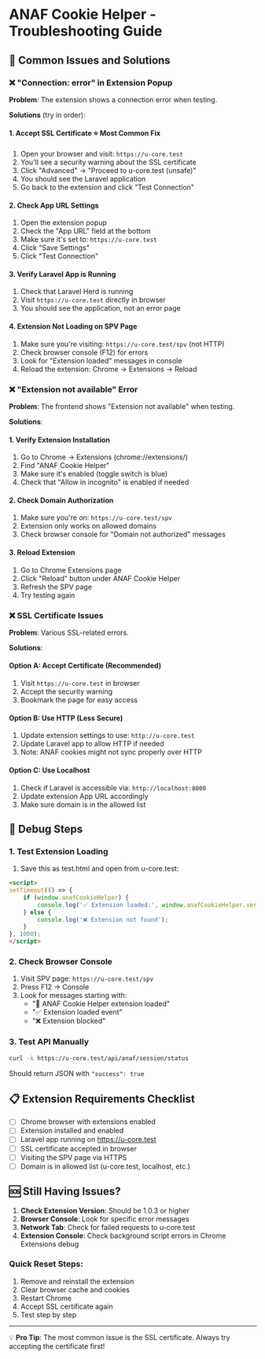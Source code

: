 # ANAF Cookie Helper - Troubleshooting Guide

## 🚨 Common Issues and Solutions

### ❌ "Connection: error" in Extension Popup

**Problem**: The extension shows a connection error when testing.

**Solutions** (try in order):

#### 1. **Accept SSL Certificate** ⭐ Most Common Fix
1. Open your browser and visit: `https://u-core.test`
2. You'll see a security warning about the SSL certificate
3. Click "Advanced" → "Proceed to u-core.test (unsafe)"
4. You should see the Laravel application
5. Go back to the extension and click "Test Connection"

#### 2. **Check App URL Settings**
1. Open the extension popup
2. Check the "App URL" field at the bottom
3. Make sure it's set to: `https://u-core.test`
4. Click "Save Settings"
5. Click "Test Connection"

#### 3. **Verify Laravel App is Running**
1. Check that Laravel Herd is running
2. Visit `https://u-core.test` directly in browser
3. You should see the application, not an error page

#### 4. **Extension Not Loading on SPV Page**
1. Make sure you're visiting: `https://u-core.test/spv` (not HTTP)
2. Check browser console (F12) for errors
3. Look for "Extension loaded" messages in console
4. Reload the extension: Chrome → Extensions → Reload

### ❌ "Extension not available" Error

**Problem**: The frontend shows "Extension not available" when testing.

**Solutions**:

#### 1. **Verify Extension Installation**
1. Go to Chrome → Extensions (chrome://extensions/)
2. Find "ANAF Cookie Helper"
3. Make sure it's enabled (toggle switch is blue)
4. Check that "Allow in incognito" is enabled if needed

#### 2. **Check Domain Authorization**
1. Make sure you're on: `https://u-core.test/spv`
2. Extension only works on allowed domains
3. Check browser console for "Domain not authorized" messages

#### 3. **Reload Extension**
1. Go to Chrome Extensions page
2. Click "Reload" button under ANAF Cookie Helper
3. Refresh the SPV page
4. Try testing again

### ❌ SSL Certificate Issues

**Problem**: Various SSL-related errors.

**Solutions**:

#### Option A: Accept Certificate (Recommended)
1. Visit `https://u-core.test` in browser
2. Accept the security warning
3. Bookmark the page for easy access

#### Option B: Use HTTP (Less Secure)
1. Update extension settings to use: `http://u-core.test`
2. Update Laravel app to allow HTTP if needed
3. Note: ANAF cookies might not sync properly over HTTP

#### Option C: Use Localhost
1. Check if Laravel is accessible via: `http://localhost:8000`
2. Update extension App URL accordingly
3. Make sure domain is in the allowed list

## 🔧 Debug Steps

### 1. **Test Extension Loading**
1. Save this as test.html and open from u-core.test:
```html
<script>
setTimeout(() => {
    if (window.anafCookieHelper) {
        console.log('✅ Extension loaded:', window.anafCookieHelper.version);
    } else {
        console.log('❌ Extension not found');
    }
}, 1000);
</script>
```

### 2. **Check Browser Console**
1. Visit SPV page: `https://u-core.test/spv`
2. Press F12 → Console
3. Look for messages starting with:
   - "🔌 ANAF Cookie Helper extension loaded"
   - "✅ Extension loaded event"
   - "❌ Extension blocked"

### 3. **Test API Manually**
```bash
curl -k https://u-core.test/api/anaf/session/status
```
Should return JSON with `"success": true`

## 📋 Extension Requirements Checklist

- [ ] Chrome browser with extensions enabled
- [ ] Extension installed and enabled
- [ ] Laravel app running on https://u-core.test
- [ ] SSL certificate accepted in browser
- [ ] Visiting the SPV page via HTTPS
- [ ] Domain is in allowed list (u-core.test, localhost, etc.)

## 🆘 Still Having Issues?

1. **Check Extension Version**: Should be 1.0.3 or higher
2. **Browser Console**: Look for specific error messages
3. **Network Tab**: Check for failed requests to u-core.test
4. **Extension Console**: Check background script errors in Chrome Extensions debug

### Quick Reset Steps:
1. Remove and reinstall the extension
2. Clear browser cache and cookies
3. Restart Chrome
4. Accept SSL certificate again
5. Test step by step

---

💡 **Pro Tip**: The most common issue is the SSL certificate. Always try accepting the certificate first!